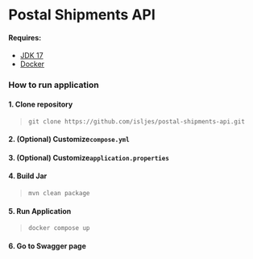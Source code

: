 # Postal Shipments API

#### Requires:

* [JDK 17](https://www.oracle.com/java/technologies/downloads/#java17)
* [Docker](https://www.docker.com/)

### How to run application

#### 1. Clone repository

> `git clone https://github.com/isljes/postal-shipments-api.git`

#### 2. (Optional) Customize`compose.yml`

#### 3. (Optional) Customize`application.properties`


#### 4. Build Jar
> `mvn clean package`

#### 5. Run Application
> `docker compose up`

#### 6. Go to Swagger page
